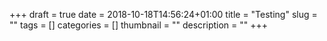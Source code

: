 +++ 
draft = true
date = 2018-10-18T14:56:24+01:00
title = "Testing"
slug = "" 
tags = []
categories = []
thumbnail = "<no value>"
description = ""
+++
